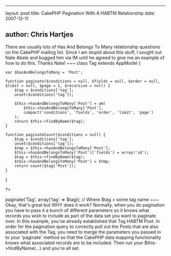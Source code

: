 <hr />

<p>layout: post
title: CakePHP Pagination With A HABTM Relationship
date: 2007-12-11</p>

<h2>author: Chris Hartjes</h2>

<p>There are usually lots of Has And Belongs To Many relationship questions on the CakePHP mailing list.  Since I am stupid about this stuff, I sought out Nate Abele and bugged him via IM until he agreed to give me an example of how to do this.  Thanks Nate!
~~~
class Tag extends AppModel {
 
    var $hasAndBelongsToMany = 'Post';
   
    function paginate($conditions = null, $fields = null, $order = null, $limit = null, $page = 1, $recursive = null) {
        $tag = $conditions['tag'];
        unset($conditions['tag']);
 
        $this->hasAndBelongsToMany['Post'] = am(
            $this->hasAndBelongsToMany['Post'],
            compact('conditions', 'fields', 'order', 'limit', 'page')
        );
        return $this->findByName($tag);
    }
 
    function paginateCount($conditions = null) {
        $tag = $conditions['tag'];
        unset($conditions['tag']);
        $tmp = $this->hasAndBelongsToMany['Post'];
        $this->hasAndBelongsToMany['Post']['fields'] = array('id');
        $tag = $this->findByName($tag);
        $this->hasAndBelongsToMany['Post'] = $tmp;
        return count($tag['Post']);
    }
}
 
?>

<?php 
// Controller code
 
$data = $this->paginate('Tag', array('tag' => $tag));
// Where $tag = some tag name
~~~
Okay, that's great but WHY does it work?  Normally, when you do pagination you have to pass it a bunch of different parameters so it knows what records you wish to include as part of the data set you want to paginate over.  In this example, you've already established that Tag HABTM Post.  In order for the pagination query to correctly pull out the Posts that are also associated with the Tag, you need to merge the parameters you passed in to your 'paginate' method so that the CakePHP data mapping functionality knows what associated records are to be included.  Then run your $this->findByName(...) and you're all set.</p>
